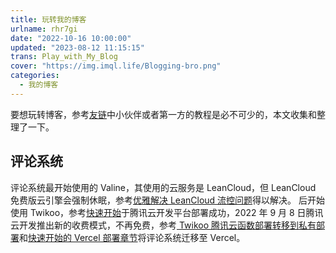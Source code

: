 ```yaml
---
title: 玩转我的博客
urlname: rhr7gi
date: "2022-10-16 10:00:00"
updated: "2023-08-12 11:15:15"
trans: Play_with_My_Blog
cover: "https://img.imql.life/Blogging-bro.png"
categories:
  - 我的博客
---
```


要想玩转博客，参考[友链](https://www.imql.life/link/)中小伙伴或者第一方的教程是必不可少的，本文收集和整理了一下。

<!-- more -->

## 评论系统

评论系统最开始使用的 Valine，其使用的云服务是 LeanCloud，但 LeanCloud 免费版云引擎会强制休眠，参考[优雅解决 LeanCloud 流控问题](https://www.antmoe.com/posts/ff6aef7b/index.html)得以解决。
后开始使用 Twikoo，参考[快速开始](https://twikoo.js.org/quick-start.html)于腾讯云开发平台部署成功，2022 年 9 月 8 日腾讯云开发推出新的收费模式，不再免费，参考[ Twikoo 腾讯云函数部署转移到私有部署](https://blog.zhheo.com/p/99d020fe.html)和[快速开始的 Vercel 部署章节](https://twikoo.js.org/quick-start.html#vercel-%E9%83%A8%E7%BD%B2)将评论系统迁移至 Vercel。
